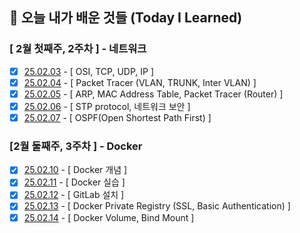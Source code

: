 ## 🚀 오늘 내가 배운 것들 (Today I Learned)

### [ 2월 첫째주, 2주차 ] - 네트워크
- [x] [25.02.03](https://github.com/100-hours-a-week/lily.shin-til/blob/main/Feb/2025-02-03.md) - [ OSI, TCP, UDP, IP ] 
- [x] [25.02.04](https://github.com/100-hours-a-week/lily.shin-til/blob/main/Feb/2025-02-04.md) - [ Packet Tracer (VLAN, TRUNK, Inter VLAN) ]
- [x] [25.02.05](https://github.com/100-hours-a-week/lily.shin-til/blob/main/Feb/2025-02-05.md) - [ ARP, MAC Address Table, Packet Tracer (Router) ]
- [x] [25.02.06](https://github.com/100-hours-a-week/lily.shin-til/blob/main/Feb/2025-02-06.md) - [ STP protocol, 네트워크 보안 ]
- [x] [25.02.07](https://github.com/100-hours-a-week/lily.shin-til/blob/main/Feb/2025-02-07.md) - [ OSPF(Open Shortest Path First) ]

### [2월 둘째주, 3주차 ] - Docker
- [x] [25.02.10](https://github.com/100-hours-a-week/lily.shin-til/blob/main/Feb/2025-02-10.md) - [ Docker 개념 ]
- [x] [25.02.11](https://github.com/100-hours-a-week/lily.shin-til/blob/main/Feb/2025-02-11.md) - [ Docker 실습 ]
- [x] [25.02.12](https://github.com/100-hours-a-week/lily.shin-til/blob/main/Feb/2025-02-12.md) - [ GitLab 설치 ]
- [x] [25.02.13](https://github.com/100-hours-a-week/lily.shin-til/blob/main/Feb/2025-02-13.md) - [ Docker Private Registry (SSL, Basic Authentication) ]
- [x] [25.02.14](https://github.com/100-hours-a-week/lily.shin-til/blob/main/Feb/2025-02-14.md) - [ Docker Volume, Bind Mount ]
